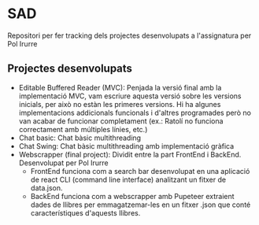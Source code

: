 # SAD
Repositori per fer tracking dels projectes desenvolupats a l'assignatura per Pol Irurre

## Projectes desenvolupats
- Editable Buffered Reader (MVC): Penjada la versió final amb la implementació MVC, vam escriure aquesta versió sobre les versions inicials, per això no estàn les primeres versions. Hi ha algunes implementacions addicionals funcionals i d'altres programades però no van acabar de funcionar  completament (ex.: Ratolí no funciona correctament amb múltiples línies, etc.)
- Chat basic: Chat bàsic multithreading
- Chat Swing: Chat bàsic multithreading amb implementació gràfica
- Webscrapper (final project): Dividit entre la part FrontEnd i BackEnd. Desenvolupat per Pol Irurre
  - FrontEnd funciona com a search bar desenvolupat en una aplicació de react CLI (command line interface) analitzant un fitxer de data.json. 
  - BackEnd funciona com a webscrapper amb Pupeteer extraient dades de llibres per emmagatzemar-les en un fitxer .json que conté característiques d'aquests llibres.
